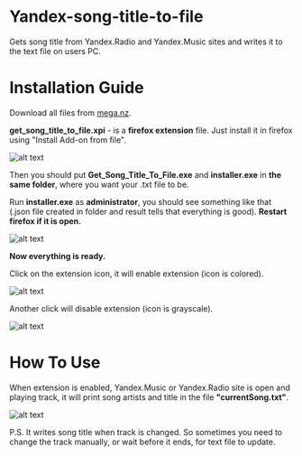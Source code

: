 # Yandex-song-title-to-file
Gets song title from Yandex.Radio and Yandex.Music sites and writes it to the text file on users PC.
# Installation Guide
Download all files from [mega.nz](https://mega.nz/#!sq5VTQ7A!Ep0vLeBABbNOYJy3HShZn8klijojKMSsiVwBGr8KMYk).

**get_song_title_to_file.xpi** - is a **firefox extension** file. Just install it in firefox using "Install Add-on from file".

![alt text](https://i.imgur.com/NuW3OIF.png)

Then you should put **Get_Song_Title_To_File.exe** and **installer.exe** in **the same folder**, where you want your .txt file to be.

Run **installer.exe** as **administrator**, you should see something like that (.json file created in folder and result tells that everything is good). **Restart firefox if it is open.**

![alt text](https://i.imgur.com/WQjJNOE.png)

**Now everything is ready.** 

Click on the extension icon, it will enable extension (icon is colored).

![alt text](https://i.imgur.com/fVUxpKR.png)

Another click will disable extension (icon is grayscale).

![alt text](https://i.imgur.com/w1Vuny8.png)

# How To Use
When extension is enabled, Yandex.Music or Yandex.Radio site is open and playing track, it will print song artists and title in the file **"currentSong.txt"**.

![alt text](https://i.imgur.com/q0uiXYt.png)

P.S. It writes song title when track is changed. So sometimes you need to change the track manually, or wait before it ends, for text file to update.
